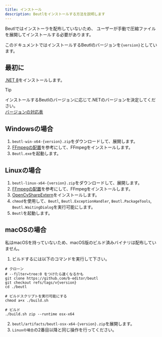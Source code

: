 ```yaml
---
title: インストール
description: Beutlをインストールする方法を説明します
---
```


Beutlではインストーラを配布していないため、
ユーザーが手動で圧縮ファイルを展開してインストールする必要があります。

このドキュメントではインストールするBeutlのバージョンを`{version}`としています。

## 最初に
[.NET 8](https://dotnet.microsoft.com/ja-jp/download/dotnet/8.0)をインストールします。

> [!TIP]
> インストールするBeutlのバージョンに応じて.NETのバージョンを決定してください。  
> [バージョンの対応表](../extensions/version-mapping.md)

## Windowsの場合
1. `beutl-win-x64-{version}.zip`をダウンロードして、展開します。
2. [FFmpegの配置](../ffmpeg-install.md)を参考にして、FFmpegをインストールします。
3. `Beutl.exe`を起動します。

## Linuxの場合
1. `beutl-linux-x64-{version}.zip`をダウンロードして、展開します。
2. [FFmpegの配置](../ffmpeg-install.md)を参考にして、FFmpegをインストールします。
3. [OpenCvSharpExtern](https://github.com/shimat/opencvsharp#ubuntu)をインストールします。
4. `chmod`を使用して、`Beutl`, `Beutl.ExceptionHandler`, `Beutl.PackageTools`, `Beutl.WaitingDialog`を実行可能にします。
5. `Beutl`を起動します。

## macOSの場合
私はmacOSを持っていないため、macOS版のビルド済みバイナリは配布していません。
1. ビルドするには以下のコマンドを実行して下さい。
```shell
# クローン
# --filter=tree:0 をつけたら速くなるかも
git clone https://github.com/b-editor/beutl
git checkout refs/tags/v{version}
cd ./beutl

# ビルドスクリプトを実行可能にする
chmod a+x ./build.sh

# ビルド
./build.sh zip --runtime osx-x64
```
2. `beutl/artifacts/beutl-osx-x64-{version}.zip`を展開します。
3. `Linuxの場合`の2番目以降と同じ操作を行ってください。
